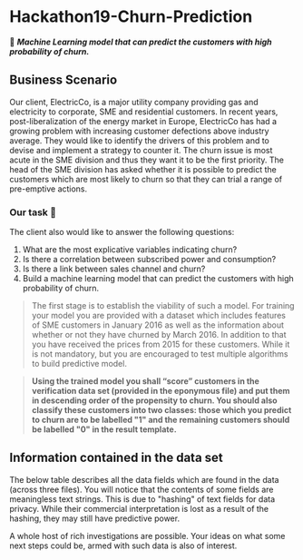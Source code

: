 # Hackathon19-Churn-Prediction 
:rocket:
***Machine Learning model that can predict the customers with high probability of churn.***

## Business Scenario
Our client, ElectricCo, is a major utility company providing gas and electricity to corporate, SME and residential customers. In recent years, post-liberalization of the energy market in Europe, ElectricCo has had a growing problem with increasing customer defections above industry average. They would like to identify the drivers of this problem and to devise and implement a strategy to counter it. The churn issue is most acute in the SME division and thus they want it to be the first priority. The head of the SME division has asked whether it is possible to predict the customers which are most likely to churn so that they can trial a range of pre-emptive actions.

### Our task  :wave:
The client also would like to answer the following questions:
1. What are the most explicative variables indicating churn?
2. Is there a correlation between subscribed power and consumption?
3. Is there a link between sales channel and churn?
4. Build a machine learning model that can predict the customers with high probability of churn.

> The first stage is to establish the viability of such a model. For training your model you are provided with a dataset which includes features of SME customers in January 2016 as well as the information about whether or not they have churned by March 2016. In addition to that you have received the prices from 2015 for these customers. While it is not mandatory, but you are encouraged to test multiple algorithms to build predictive model.

> __Using the trained model you shall “score” customers in the verification data set (provided in the eponymous file) and put them in descending order of the propensity to churn. You should also classify these customers into two classes: those which you predict to churn are to be labelled "1" and the remaining customers should be labelled "0" in the result template.__

## Information contained in the data set

The below table describes all the data fields which are found in the data (across three files). You will notice that the contents of some fields are meaningless text strings. This is due to "hashing" of text fields for data privacy. While their commercial interpretation is lost as a result of the hashing, they may still have predictive power.

A whole host of rich investigations are possible. Your ideas on what some next steps could be, armed with such data is also of interest.
